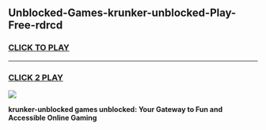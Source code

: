 
## Unblocked-Games-krunker-unblocked-Play-Free-rdrcd
<h3>
<a href="https://premium76.site?title=krunker-unblocked&ref=23A">CLICK TO PLAY</a></h3>
<hr>

<h3>
<a href="https://premium76.site?title=krunker-unblocked&ref=23A">CLICK 2 PLAY</a>
  
</h3>

<a href="https://premium76.site?title=krunker-unblocked&ref=23A"><img src="https://clearcache.store/games.png"></a>


**krunker-unblocked games unblocked: Your Gateway to Fun and Accessible Online Gaming**
